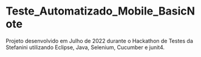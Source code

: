 # Teste_Automatizado_Mobile_BasicNote

Projeto desenvolvido em Julho de 2022 durante o Hackathon de Testes da Stefanini utilizando Eclipse, Java, Selenium, Cucumber e junit4.
